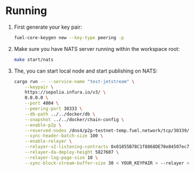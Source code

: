 # Running

1. First generate your key pair:

    ```sh
    fuel-core-keygen new --key-type peering -p
    ```

2. Make sure you have NATS server running within the workspace root:

    ```sh
    make start/nats
    ```

3. The, you can start local node and start publishing on NATS:

    ```sh
    cargo run -- --service-name "test-jetstream" \
        --keypair \
        https://sepolia.infura.io/v3/ \
        0.0.0.0 \
        --port 4004 \
        --peering-port 30333 \
        --db-path ../../docker/db \
        --snapshot ../../docker/chain-config \
        --enable-p2p \
        --reserved-nodes /dns4/p2p-testnet-temp.fuel.network/tcp/30339/p2p/16Uiu2HAmKRLmFHbtm5aUucY1o4WVEPQw877pvwuSKcKh9KSFyiwd \
        --sync-header-batch-size 100 \
        --enable-relayer \
        --relayer-v2-listening-contracts 0x01855B78C1f8868DE70e84507ec735983bf262dA \
        --relayer-da-deploy-height 5827607 \
        --relayer-log-page-size 10 \
        --sync-block-stream-buffer-size 30 < YOUR_KEYPAIR > --relayer < YOUR_INFURA_KEY > --ip
    ```
